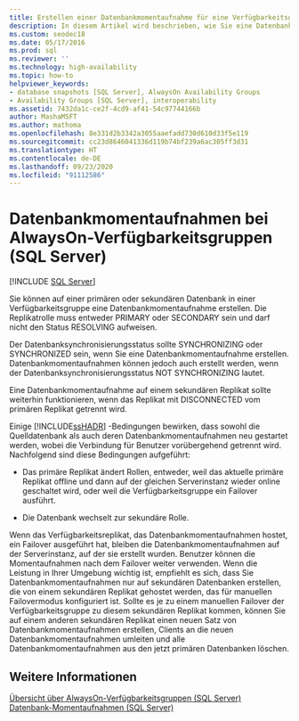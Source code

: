 ```yaml
---
title: Erstellen einer Datenbankmomentaufnahme für eine Verfügbarkeitsgruppe
description: In diesem Artikel wird beschrieben, wie Sie eine Datenbankmomentaufnahme für eine Datenbank in einer Always On-Verfügbarkeitsgruppe auf der primären oder sekundären Datenbank erstellen können.
ms.custom: seodec18
ms.date: 05/17/2016
ms.prod: sql
ms.reviewer: ''
ms.technology: high-availability
ms.topic: how-to
helpviewer_keywords:
- database snapshots [SQL Server], AlwaysOn Availability Groups
- Availability Groups [SQL Server], interoperability
ms.assetid: 7432da1c-ce2f-4cd9-af41-54c97744166b
author: MashaMSFT
ms.author: mathoma
ms.openlocfilehash: 8e331d2b3342a3055aaefadd730d610d33f5e119
ms.sourcegitcommit: cc23d8646041336d119b74bf239a6ac305ff3d31
ms.translationtype: HT
ms.contentlocale: de-DE
ms.lasthandoff: 09/23/2020
ms.locfileid: "91112586"
---
```

# <a name="database-snapshots-with-always-on-availability-groups-sql-server"></a>Datenbankmomentaufnahmen bei AlwaysOn-Verfügbarkeitsgruppen (SQL Server)
[!INCLUDE [SQL Server](../../../includes/applies-to-version/sqlserver.md)]

  Sie können auf einer primären oder sekundären Datenbank in einer Verfügbarkeitsgruppe eine Datenbankmomentaufnahme erstellen. Die Replikatrolle muss entweder PRIMARY oder SECONDARY sein und darf nicht den Status RESOLVING aufweisen.  
  
 Der Datenbanksynchronisierungsstatus sollte SYNCHRONIZING oder SYNCHRONIZED sein, wenn Sie eine Datenbankmomentaufnahme erstellen. Datenbankmomentaufnahmen können jedoch auch erstellt werden, wenn der Datenbanksynchronisierungsstatus NOT SYNCHRONIZING lautet.  
  
 Eine Datenbankmomentaufnahme auf einem sekundären Replikat sollte weiterhin funktionieren, wenn das Replikat mit DISCONNECTED vom primären Replikat getrennt wird.  
  
 Einige [!INCLUDE[ssHADR](../../../includes/sshadr-md.md)] -Bedingungen bewirken, dass sowohl die Quelldatenbank als auch deren Datenbankmomentaufnahmen neu gestartet werden, wobei die Verbindung für Benutzer vorübergehend getrennt wird. Nachfolgend sind diese Bedingungen aufgeführt:  
  
-   Das primäre Replikat ändert Rollen, entweder, weil das aktuelle primäre Replikat offline und dann auf der gleichen Serverinstanz wieder online geschaltet wird, oder weil die Verfügbarkeitsgruppe ein Failover ausführt.  
  
-   Die Datenbank wechselt zur sekundäre Rolle.  
  
 Wenn das Verfügbarkeitsreplikat, das Datenbankmomentaufnahmen hostet, ein Failover ausgeführt hat, bleiben die Datenbankmomentaufnahmen auf der Serverinstanz, auf der sie erstellt wurden. Benutzer können die Momentaufnahmen nach dem Failover weiter verwenden. Wenn die Leistung in Ihrer Umgebung wichtig ist, empfiehlt es sich, dass Sie Datenbankmomentaufnahmen nur auf sekundären Datenbanken erstellen, die von einem sekundären Replikat gehostet werden, das für manuellen Failovermodus konfiguriert ist.  Sollte es je zu einem manuellen Failover der Verfügbarkeitsgruppe zu diesem sekundären Replikat kommen, können Sie auf einem anderen sekundären Replikat einen neuen Satz von Datenbankmomentaufnahmen erstellen, Clients an die neuen Datenbankmomentaufnahmen umleiten und alle Datenbankmomentaufnahmen aus den jetzt primären Datenbanken löschen.  
  
## <a name="see-also"></a>Weitere Informationen  
 [Übersicht über AlwaysOn-Verfügbarkeitsgruppen &#40;SQL Server&#41;](../../../database-engine/availability-groups/windows/overview-of-always-on-availability-groups-sql-server.md)   
 [Datenbank-Momentaufnahmen &#40;SQL Server&#41;](../../../relational-databases/databases/database-snapshots-sql-server.md)  
  
  
